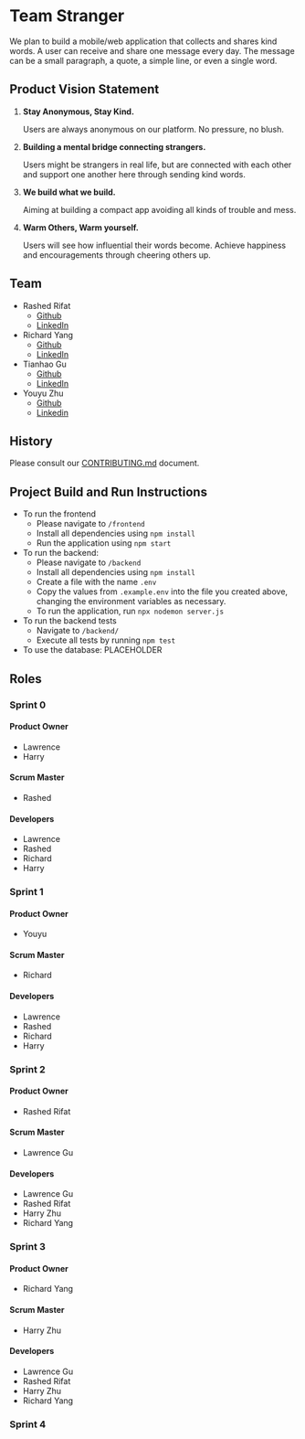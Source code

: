 # Team Stranger

We plan to build a mobile/web application that collects and shares kind words. A user can receive and share one message every day. The message can be a small paragraph, a quote, a simple line, or even a single word.

## Product Vision Statement

1. **Stay Anonymous, Stay Kind.**

   Users are always anonymous on our platform. No pressure, no blush.

2. **Building a mental bridge connecting strangers.**

   Users might be strangers in real life, but are connected with each other and support one another here through sending kind words.

3. **We build what we build.**

   Aiming at building a compact app avoiding all kinds of trouble and mess.

4. **Warm Others, Warm yourself.**

   Users will see how influential their words become. Achieve happiness and encouragements through cheering others up.

## Team

- Rashed Rifat
  - [Github](https://github.com/RashedRifat)
  - [LinkedIn](https://www.linkedin.com/in/rashed-rifat/)
- Richard Yang
  - [Github](https://github.com/RichardYCX)
  - [LinkedIn](https://www.linkedin.com/in/richardyang98/)
- Tianhao Gu
  - [Github](https://github.com/L-Gu7)
  - [LinkedIn](https://www.linkedin.com/in/tianhao-gu-930521223/)
- Youyu Zhu
  - [Github](https://github.com/yz6790)
  - [Linkedin](https://www.linkedin.com/in/youyu-zhu-5b6387222/)

## History

Please consult our [CONTRIBUTING.md](./CONTRIBUTING.md) document.

## Project Build and Run Instructions

- To run the frontend
  - Please navigate to `/frontend`
  - Install all dependencies using `npm install`
  - Run the application using `npm start`
- To run the backend:
  - Please navigate to `/backend`
  - Install all dependencies using `npm install`
  - Create a file with the name `.env`
  - Copy the values from `.example.env` into the file you created above, changing the environment variables as necessary.
  - To run the application, run `npx nodemon server.js`
- To run the backend tests
  - Navigate to `/backend/`
  - Execute all tests by running `npm test`
- To use the database: PLACEHOLDER

## Roles

### Sprint 0

#### Product Owner

- Lawrence
- Harry

#### Scrum Master

- Rashed

#### Developers

- Lawrence
- Rashed
- Richard
- Harry

### Sprint 1

#### Product Owner

- Youyu

#### Scrum Master

- Richard

#### Developers

- Lawrence
- Rashed
- Richard
- Harry

### Sprint 2

#### Product Owner

- Rashed Rifat

#### Scrum Master

- Lawrence Gu

#### Developers

- Lawrence Gu
- Rashed Rifat
- Harry Zhu
- Richard Yang

### Sprint 3

#### Product Owner

- Richard Yang

#### Scrum Master

- Harry Zhu

#### Developers

- Lawrence Gu
- Rashed Rifat
- Harry Zhu
- Richard Yang

### Sprint 4

